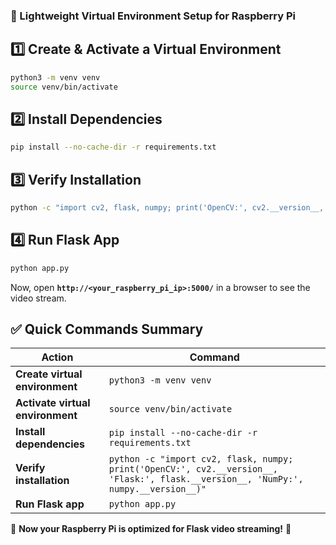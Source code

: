 ### **🚀 Lightweight Virtual Environment Setup for Raspberry Pi**

## **1️⃣ Create & Activate a Virtual Environment**
```bash
python3 -m venv venv
source venv/bin/activate
```

## **2️⃣ Install Dependencies**
```bash
pip install --no-cache-dir -r requirements.txt
```

## **3️⃣ Verify Installation**
```bash
python -c "import cv2, flask, numpy; print('OpenCV:', cv2.__version__, 'Flask:', flask.__version__, 'NumPy:', numpy.__version__)"
```

## **4️⃣ Run Flask App**
```bash
python app.py
```
Now, open **`http://<your_raspberry_pi_ip>:5000/`** in a browser to see the video stream.

## **✅ Quick Commands Summary**
| Action | Command |
|------------|------------|
| **Create virtual environment** | `python3 -m venv venv` |
| **Activate virtual environment** | `source venv/bin/activate` |
| **Install dependencies** | `pip install --no-cache-dir -r requirements.txt` |
| **Verify installation** | `python -c "import cv2, flask, numpy; print('OpenCV:', cv2.__version__, 'Flask:', flask.__version__, 'NumPy:', numpy.__version__)"` |
| **Run Flask app** | `python app.py` |

🚀 **Now your Raspberry Pi is optimized for Flask video streaming!** 🎉